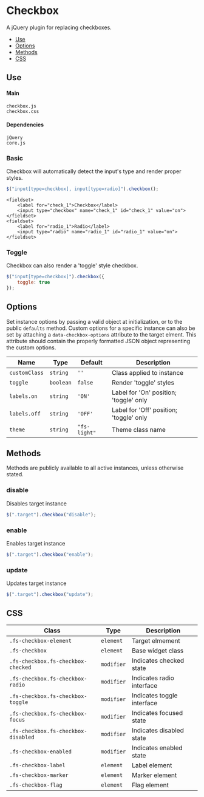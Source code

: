 # Checkbox

A jQuery plugin for replacing checkboxes.

* [Use](#use)
* [Options](#options)
* [Methods](#methods)
* [CSS](#css)

## Use 

#### Main

```markup
checkbox.js
checkbox.css
```

#### Dependencies

```markup
jQuery
core.js
```

### Basic

Checkbox will automatically detect the input's type and render proper styles.

```javascript
$("input[type=checkbox], input[type=radio]").checkbox();
```

```markup
<fieldset>
	<label for="check_1">Checkbox</label>
	<input type="checkbox" name="check_1" id="check_1" value="on">
</fieldset>
<fieldset>
	<label for="radio_1">Radio</label>
	<input type="radio" name="radio_1" id="radio_1" value="on">
</fieldset>
```

### Toggle

Checkbox can also render a 'toggle' style checkbox.

```javascript
$("input[type=checkbox]").checkbox({
	toggle: true
});
```

## Options

Set instance options by passing a valid object at initialization, or to the public `defaults` method. Custom options for a specific instance can also be set by attaching a `data-checkbox-options` attribute to the target elment. This attribute should contain the properly formatted JSON object representing the custom options.

| Name | Type | Default | Description |
| --- | --- | --- | --- |
| `customClass` | `string` | `''` | Class applied to instance |
| `toggle` | `boolean` | `false` | Render 'toggle' styles |
| `labels.on` | `string` | `'ON'` | Label for 'On' position; 'toggle' only |
| `labels.off` | `string` | `'OFF'` | Label for 'Off' position; 'toggle' only |
| `theme` | `string` | `"fs-light"` | Theme class name |

## Methods

Methods are publicly available to all active instances, unless otherwise stated.

### disable

Disables target instance

```javascript
$(".target").checkbox("disable");
```

### enable

Enables target instance

```javascript
$(".target").checkbox("enable");
```

### update

Updates target instance

```javascript
$(".target").checkbox("update");
```

## CSS

| Class | Type | Description |
| --- | --- | --- |
| `.fs-checkbox-element` | `element` | Target elmement |
| `.fs-checkbox` | `element` | Base widget class |
| `.fs-checkbox.fs-checkbox-checked` | `modifier` | Indicates checked state |
| `.fs-checkbox.fs-checkbox-radio` | `modifier` | Indicates radio interface |
| `.fs-checkbox.fs-checkbox-toggle` | `modifier` | Indicates toggle interface |
| `.fs-checkbox.fs-checkbox-focus` | `modifier` | Indicates focused state |
| `.fs-checkbox.fs-checkbox-disabled` | `modifier` | Indicates disabled state |
| `.fs-checkbox-enabled` | `modifier` | Indicates enabled state |
| `.fs-checkbox-label` | `element` | Label element |
| `.fs-checkbox-marker` | `element` | Marker element |
| `.fs-checkbox-flag` | `element` | Flag element |

